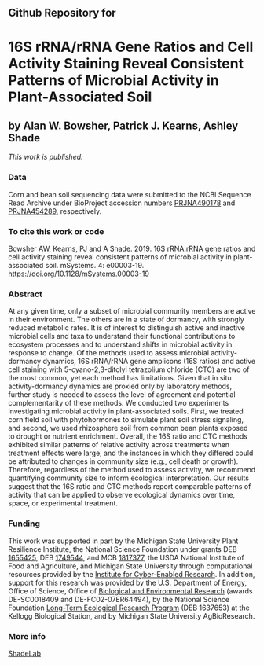 ## Github Repository for
# 16S rRNA/rRNA Gene Ratios and Cell Activity Staining Reveal Consistent Patterns of Microbial Activity in Plant-Associated Soil
## by Alan W. Bowsher, Patrick J. Kearns, Ashley Shade

<i>This work is published.</i>


### Data
Corn and bean soil sequencing data were submitted to the NCBI Sequence Read Archive under BioProject accession numbers [PRJNA490178](https://www.ncbi.nlm.nih.gov/bioproject/?term=PRJNA490178) and [PRJNA454289](https://www.ncbi.nlm.nih.gov/bioproject/?term=PRJNA454289), respectively.


### To cite this work or code
Bowsher AW, Kearns, PJ and A Shade.  2019. 16S rRNA:rRNA gene ratios and cell activity staining reveal consistent patterns of microbial activity in plant-associated soil.  mSystems.  4: e00003-19. https://doi.org/10.1128/mSystems.00003-19 


### Abstract
At any given time, only a subset of microbial community members are active in their environment. The others are in a state of dormancy, with strongly reduced metabolic rates. It is of interest to distinguish active and inactive microbial cells and taxa to understand their functional contributions to ecosystem processes and to understand shifts in microbial activity in response to change. Of the methods used to assess microbial activity-dormancy dynamics, 16S rRNA/rRNA gene amplicons (16S ratios) and active cell staining with 5-cyano-2,3-ditolyl tetrazolium chloride (CTC) are two of the most common, yet each method has limitations. Given that in situ activity-dormancy dynamics are proxied only by laboratory methods, further study is needed to assess the level of agreement and potential complementarity of these methods. We conducted two experiments investigating microbial activity in plant-associated soils. First, we treated corn field soil with phytohormones to simulate plant soil stress signaling, and second, we used rhizosphere soil from common bean plants exposed to drought or nutrient enrichment. Overall, the 16S ratio and CTC methods exhibited similar patterns of relative activity across treatments when treatment effects were large, and the instances in which they differed could be attributed to changes in community size (e.g., cell death or growth). Therefore, regardless of the method used to assess activity, we recommend quantifying community size to inform ecological interpretation. Our results suggest that the 16S ratio and CTC methods report comparable patterns of activity that can be applied to observe ecological dynamics over time, space, or experimental treatment.

### Funding
This work was supported in part by the Michigan State University Plant Resilience Institute, the National Science Foundation under grants DEB [1655425](https://www.nsf.gov/awardsearch/simpleSearchResult?queryText=1655425&ActiveAwards=true), DEB [1749544](https://www.nsf.gov/awardsearch/showAward?AWD_ID=1749544), and MCB [1817377](https://www.nsf.gov/awardsearch/showAward?AWD_ID=1817377&HistoricalAwards=false), the USDA National Institute of Food and Agriculture, and Michigan State University through computational resources provided by the [Institute for Cyber-Enabled Research](icer.msu.edu). In addition, support for this research was provided by the U.S. Department of Energy, Office of Science, Office of [Biological and Environmental Research](https://www.energy.gov/science/ber/biological-and-environmental-research) (awards DE-SC0018409 and DE-FC02-07ER64494), by the National Science Foundation [Long-Term Ecological Research Program](https://lter.kbs.msu.edu/) (DEB 1637653) at the Kellogg Biological Station, and by Michigan State University AgBioResearch.


### More info
[ShadeLab](http://ashley17061.wixsite.com/shadelab/home)
